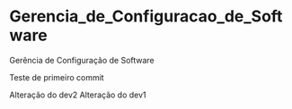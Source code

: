 # Gerencia_de_Configuracao_de_Software
Gerência de Configuração de Software

Teste de primeiro commit

Alteração do dev2
Alteração do dev1
